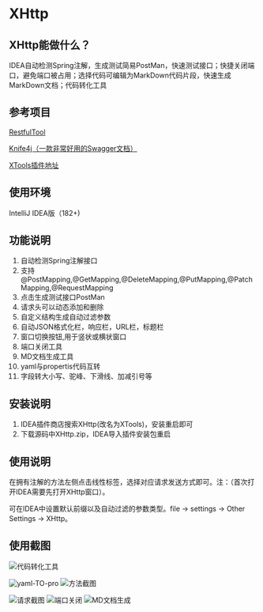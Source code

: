 # XHttp

## XHttp能做什么？
IDEA自动检测Spring注解，生成测试简易PostMan，快速测试接口；快捷关闭端口，避免端口被占用；选择代码可编辑为MarkDown代码片段，快速生成MarkDown文档；代码转化工具

## 参考项目

[RestfulTool](https://gitee.com/zys981029/RestfulTool)

[Knife4j（一款非常好用的Swagger文档）](https://doc.xiaominfo.com/)

[XTools插件地址](https://plugins.jetbrains.com/plugin/14400-xtools)

## 使用环境
IntelliJ IDEA版（182+)

## 功能说明

1.  自动检测Spring注解接口
2.  支持@PostMapping,@GetMapping,@DeleteMapping,@PutMapping,@PatchMapping,@RequestMapping
3.  点击生成测试接口PostMan
4.  请求头可以动态添加和删除
5.  自定义结构生成自动过滤参数
6.  自动JSON格式化栏，响应栏，URL栏，标题栏
7.  窗口切换按钮,用于竖状或横状窗口
8.  端口关闭工具
9.  MD文档生成工具
10. yaml与propertis代码互转
11. 字段转大小写、驼峰、下滑线、加减引号等

## 安装说明

1. IDEA插件商店搜索XHttp(改名为XTools)，安装重启即可
2. 下载源码中XHttp.zip，IDEA导入插件安装包重启

## 使用说明

在拥有注解的方法左侧点击线性标签，选择对应请求发送方式即可。注：（首次打开IDEA需要先打开XHttp窗口）。

可在IDEA中设置默认前缀以及自动过滤的参数类型。file -> settings -> Other Settings -> XHttp。

## 使用截图
![代码转化工具](https://images.gitee.com/uploads/images/2021/0519/153426_055bb29c_4832857.png "屏幕截图.png")

![yaml-TO-pro](https://images.gitee.com/uploads/images/2021/0519/154312_d18af8c0_4832857.png "屏幕截图.png")
![方法截图](https://images.gitee.com/uploads/images/2020/0810/160353_c3de3bc7_4832857.jpeg "115232_04a6b145_4832857.jpeg")

![请求截图](https://images.gitee.com/uploads/images/2020/0810/161153_6a489557_4832857.jpeg "1597047068(1).jpg")
![端口关闭](https://images.gitee.com/uploads/images/2020/0810/161216_56328488_4832857.jpeg "1597046970(1).jpg")
![MD文档生成](https://images.gitee.com/uploads/images/2020/0810/161235_9c9cc1b0_4832857.jpeg "1597047034(1).jpg")
